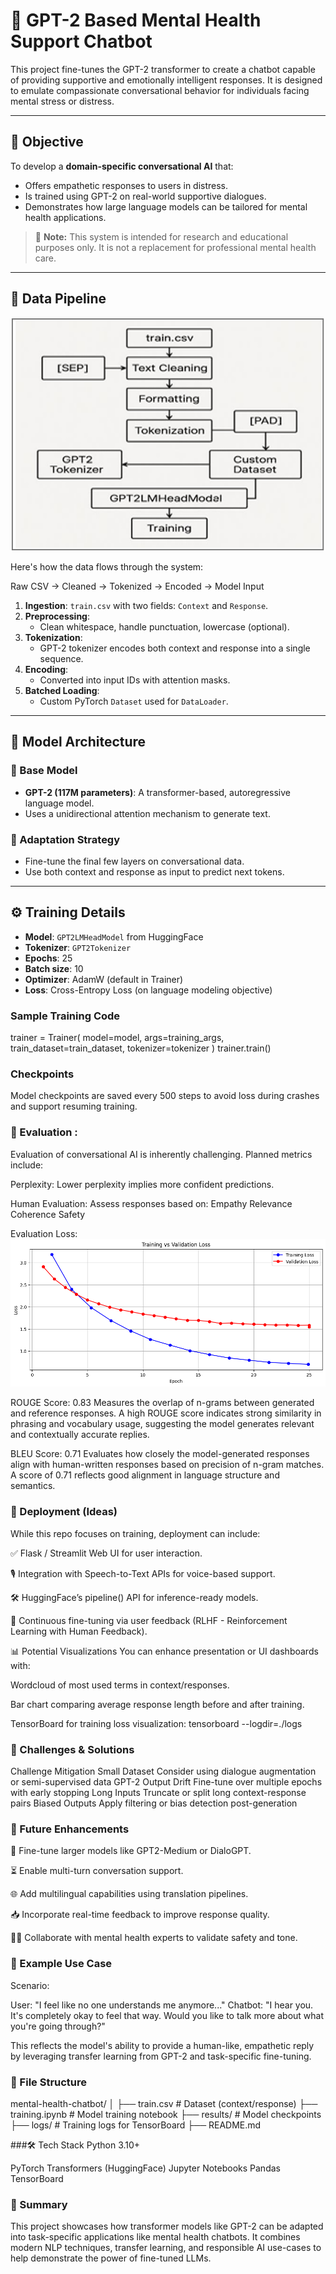 # 💬 GPT-2 Based Mental Health Support Chatbot

This project fine-tunes the GPT-2 transformer to create a chatbot capable of providing supportive and emotionally intelligent responses. It is designed to emulate compassionate conversational behavior for individuals facing mental stress or distress.

---

## 📌 Objective

To develop a **domain-specific conversational AI** that:
- Offers empathetic responses to users in distress.
- Is trained using GPT-2 on real-world supportive dialogues.
- Demonstrates how large language models can be tailored for mental health applications.

> 🧠 **Note:** This system is intended for research and educational purposes only. It is not a replacement for professional mental health care.

---

## 🔁 Data Pipeline

![Data Pipeline](assets/Architecture.png)

Here's how the data flows through the system:

Raw CSV → Cleaned → Tokenized → Encoded → Model Input

1. **Ingestion**: `train.csv` with two fields: `Context` and `Response`.
2. **Preprocessing**:
   - Clean whitespace, handle punctuation, lowercase (optional).
3. **Tokenization**:
   - GPT-2 tokenizer encodes both context and response into a single sequence.
4. **Encoding**:
   - Converted into input IDs with attention masks.
5. **Batched Loading**:
   - Custom PyTorch `Dataset` used for `DataLoader`.

---

## 🧠 Model Architecture

### 🔧 Base Model
- **GPT-2 (117M parameters)**: A transformer-based, autoregressive language model.
- Uses a unidirectional attention mechanism to generate text.

### 🧩 Adaptation Strategy
- Fine-tune the final few layers on conversational data.
- Use both context and response as input to predict next tokens.

---

## ⚙️ Training Details

- **Model**: `GPT2LMHeadModel` from HuggingFace
- **Tokenizer**: `GPT2Tokenizer`
- **Epochs**: 25
- **Batch size**: 10
- **Optimizer**: AdamW (default in Trainer)
- **Loss**: Cross-Entropy Loss (on language modeling objective)

### Sample Training Code


trainer = Trainer(
    model=model,
    args=training_args,
    train_dataset=train_dataset,
    tokenizer=tokenizer
)
trainer.train()

### Checkpoints
Model checkpoints are saved every 500 steps to avoid loss during crashes and support resuming training.

### 🧪 Evaluation :
Evaluation of conversational AI is inherently challenging. Planned metrics include:

Perplexity: Lower perplexity implies more confident predictions.

Human Evaluation: Assess responses based on:
Empathy
Relevance
Coherence
Safety

Evaluation Loss:
![Loss](assets/graph.png)

ROUGE Score: 0.83
Measures the overlap of n-grams between generated and reference responses. A high ROUGE score indicates strong similarity in phrasing and vocabulary usage, suggesting the model generates relevant and contextually accurate replies.

BLEU Score: 0.71
Evaluates how closely the model-generated responses align with human-written responses based on precision of n-gram matches. A score of 0.71 reflects good alignment in language structure and semantics.

 ### 🎯 Deployment (Ideas)
While this repo focuses on training, deployment can include:

✅ Flask / Streamlit Web UI for user interaction.

🎙️ Integration with Speech-to-Text APIs for voice-based support.

🛠️ HuggingFace’s pipeline() API for inference-ready models.

🔄 Continuous fine-tuning via user feedback (RLHF - Reinforcement Learning with Human Feedback).

📊 Potential Visualizations
You can enhance presentation or UI dashboards with:

Wordcloud of most used terms in context/responses.

Bar chart comparing average response length before and after training.

TensorBoard for training loss visualization:
tensorboard --logdir=./logs

### 🚧 Challenges & Solutions
Challenge	Mitigation
Small Dataset	Consider using dialogue augmentation or semi-supervised data
GPT-2 Output Drift	Fine-tune over multiple epochs with early stopping
Long Inputs	Truncate or split long context-response pairs
Biased Outputs	Apply filtering or bias detection post-generation

### 🔬 Future Enhancements
🧠 Fine-tune larger models like GPT2-Medium or DialoGPT.

⏳ Enable multi-turn conversation support.

🌐 Add multilingual capabilities using translation pipelines.

📥 Incorporate real-time feedback to improve response quality.

🧑‍⚕️ Collaborate with mental health experts to validate safety and tone.

### 🧵 Example Use Case
Scenario:

User: "I feel like no one understands me anymore..."
Chatbot: "I hear you. It's completely okay to feel that way. Would you like to talk more about what you're going through?"

This reflects the model's ability to provide a human-like, empathetic reply by leveraging transfer learning from GPT-2 and task-specific fine-tuning.

### 📂 File Structure

mental-health-chatbot/
│
├── train.csv                # Dataset (context/response)
├── training.ipynb           # Model training notebook
├── results/                 # Model checkpoints
├── logs/                    # Training logs for TensorBoard
├── README.md                

###🛠 Tech Stack
Python 3.10+

PyTorch
Transformers (HuggingFace)
Jupyter Notebooks
Pandas
TensorBoard 

### 💭 Summary
This project showcases how transformer models like GPT-2 can be adapted into task-specific applications like mental health chatbots. It combines modern NLP techniques, transfer learning, and responsible AI use-cases to help demonstrate the power of fine-tuned LLMs.


